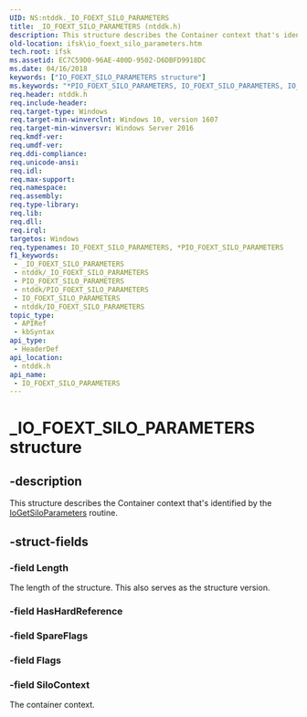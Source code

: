 ```yaml
---
UID: NS:ntddk._IO_FOEXT_SILO_PARAMETERS
title: _IO_FOEXT_SILO_PARAMETERS (ntddk.h)
description: This structure describes the Container context that's identified by the IoGetSiloParameters routine.
old-location: ifsk\io_foext_silo_parameters.htm
tech.root: ifsk
ms.assetid: EC7C59D0-96AE-400D-9502-D6DBFD9918DC
ms.date: 04/16/2018
keywords: ["IO_FOEXT_SILO_PARAMETERS structure"]
ms.keywords: "*PIO_FOEXT_SILO_PARAMETERS, IO_FOEXT_SILO_PARAMETERS, IO_FOEXT_SILO_PARAMETERS structure [Installable File System Drivers], PIO_FOEXT_SILO_PARAMETERS, PIO_FOEXT_SILO_PARAMETERS structure pointer [Installable File System Drivers], _IO_FOEXT_SILO_PARAMETERS, ifsk.io_foext_silo_parameters, ntddk/IO_FOEXT_SILO_PARAMETERS, ntddk/PIO_FOEXT_SILO_PARAMETERS"
req.header: ntddk.h
req.include-header: 
req.target-type: Windows
req.target-min-winverclnt: Windows 10, version 1607
req.target-min-winversvr: Windows Server 2016
req.kmdf-ver: 
req.umdf-ver: 
req.ddi-compliance: 
req.unicode-ansi: 
req.idl: 
req.max-support: 
req.namespace: 
req.assembly: 
req.type-library: 
req.lib: 
req.dll: 
req.irql: 
targetos: Windows
req.typenames: IO_FOEXT_SILO_PARAMETERS, *PIO_FOEXT_SILO_PARAMETERS
f1_keywords:
 - _IO_FOEXT_SILO_PARAMETERS
 - ntddk/_IO_FOEXT_SILO_PARAMETERS
 - PIO_FOEXT_SILO_PARAMETERS
 - ntddk/PIO_FOEXT_SILO_PARAMETERS
 - IO_FOEXT_SILO_PARAMETERS
 - ntddk/IO_FOEXT_SILO_PARAMETERS
topic_type:
 - APIRef
 - kbSyntax
api_type:
 - HeaderDef
api_location:
 - ntddk.h
api_name:
 - IO_FOEXT_SILO_PARAMETERS
---
```


# _IO_FOEXT_SILO_PARAMETERS structure


## -description

This structure describes the Container context that's identified by the <a href="/windows-hardware/drivers/ddi/ntddk/nf-ntddk-iogetsiloparameters">IoGetSiloParameters</a> routine.

## -struct-fields

### -field Length

The length of the structure. This also serves as the structure version.

### -field HasHardReference

### -field SpareFlags

### -field Flags

### -field SiloContext

The container context.
